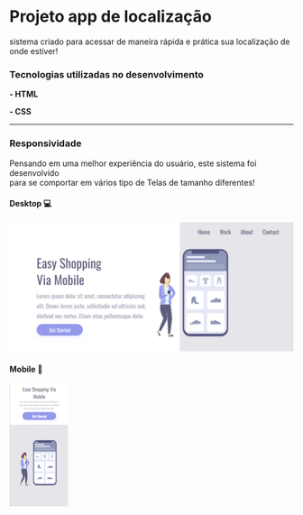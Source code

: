 <h1>Projeto app de localização </h1>

<p> sistema criado para acessar de maneira rápida e prática sua localização de onde estiver! </p>

<h3> Tecnologias utilizadas no desenvolvimento </h3>
   <p> <b>- HTML</b> </p>
   <p> <b>- CSS</b> </p>
   <hr>
   
 <h3> Responsividade </h3>
 <p> Pensando em uma melhor experiência do usuário, este sistema foi desenvolvido <br> para se comportar em vários tipo de Telas de tamanho diferentes! </p>
 
 <h4> Desktop 💻 </h4>
 <img src="https://github.com/DaniMendess/ProjetoLocation-02/blob/main/img/desktop.png?raw=true"  width=600"/>
 
  <h4> Mobile 📲 </h4>
  <img src="https://github.com/DaniMendess/ProjetoLocation-02/blob/main/img/mobile2.png?raw=true" />
  
 
